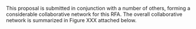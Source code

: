 This proposal is submitted in conjunction with a number of others, forming a considerable collaborative network for this RFA.  The overall collaborative network is summarized in Figure XXX attached below.
